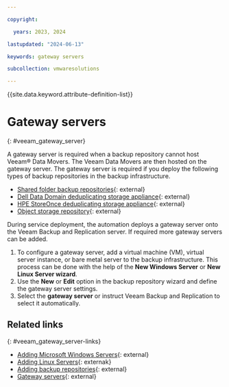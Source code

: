 ```yaml
---

copyright:

  years: 2023, 2024

lastupdated: "2024-06-13"

keywords: gateway servers

subcollection: vmwaresolutions

---
```


{{site.data.keyword.attribute-definition-list}}

# Gateway servers
{: #veeam_gateway_server}

A gateway server is required when a backup repository cannot host Veeam® Data Movers. The Veeam Data Movers are then hosted on the gateway server. The gateway server is required if you deploy the following types of backup repositories in the backup infrastructure.

* [Shared folder backup repositories](https://helpcenter.veeam.com/docs/backup/vsphere/backup_repository.html?ver=120){: external}
* [Dell Data Domain deduplicating storage appliance](https://helpcenter.veeam.com/docs/backup/vsphere/dell_dd.html?ver=120){: external}
* [HPE StoreOnce deduplicating storage appliance](https://helpcenter.veeam.com/docs/backup/vsphere/deduplicating_appliance_storeonce.html?ver=120){: external}
* [Object storage repository](https://helpcenter.veeam.com/docs/backup/vsphere/object_storage_repository.html?ver=120){: external}

During service deployment, the automation deploys a gateway server onto the Veeam Backup and Replication server. If required more gateway servers can be added.

1. To configure a gateway server, add a virtual machine (VM), virtual server instance, or bare metal server to the backup infrastructure. This process can be done with the help of the **New Windows Server** or **New Linux Server wizard**.
2. Use the **New** or **Edit** option in the backup repository wizard and define the gateway server settings.
3. Select the **gateway server** or instruct Veeam Backup and Replication to select it automatically.

## Related links
{: #veeam_gateway_server-links}

* [Adding Microsoft Windows Servers](https://helpcenter.veeam.com/docs/backup/vsphere/runtime_process.html?ver=120){: external}
* [Adding Linux Servers](https://helpcenter.veeam.com/docs/backup/vsphere/add_linux_server.html?ver=120){: externak}
* [Adding backup repositories](https://helpcenter.veeam.com/docs/backup/vsphere/dsa_repository_server.html?ver=120){: external}
* [Gateway servers](https://helpcenter.veeam.com/docs/backup/vsphere/gateway_server.html?ver=120){: external}
